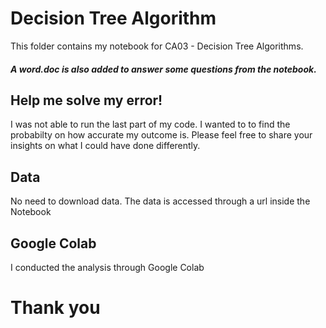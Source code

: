 # Decision Tree Algorithm

This folder contains my notebook for CA03 - Decision Tree Algorithms. 
##### A word.doc is also added to answer some questions from the notebook. 

## Help me solve my error!
I was not able to run the last part of my code. I wanted to to find the probabilty on how accurate my outcome is.
Please feel free to share your insights on what I could have done differently. 

## Data
No need to download data. The data is accessed through a url inside the Notebook

## Google Colab
I conducted the analysis through Google Colab


# Thank you
